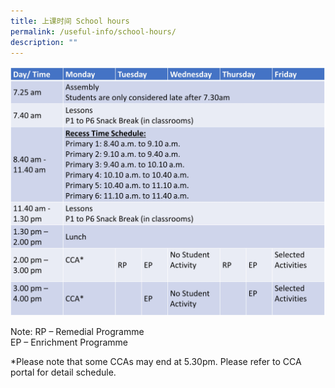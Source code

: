 ```yaml
---
title: 上课时间 School hours
permalink: /useful-info/school-hours/
description: ""
---
```

![SchoolHours](/images/Useful%20Info/SchoolHours.jpg)

Note: RP – Remedial Programme<br>
EP – Enrichment Programme

*Please note that some CCAs may end at 5.30pm. Please refer to CCA portal for detail schedule.